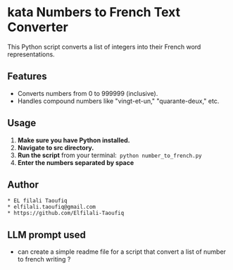 # kata Numbers to French Text Converter

This Python script converts a list of integers into their French word representations. 

## Features

- Converts numbers from 0 to 999999 (inclusive).
- Handles compound numbers like "vingt-et-un," "quarante-deux," etc.

## Usage

1. **Make sure you have Python installed.**
2. **Navigate to src directory.**
3. **Run the script** from your terminal:` python number_to_french.py`
4. **Enter the numbers separated by space**


##  Author

    * EL filali Taoufiq
    * elfilali.taoufiq@gmail.com
    * https://github.com/Elfilali-Taoufiq

## LLM prompt used

- can create a simple readme file for a script that convert a list of number to french writing ?